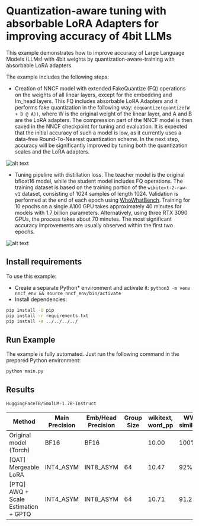 # Quantization-aware tuning with absorbable LoRA Adapters for improving accuracy of 4bit LLMs

This example demonstrates how to improve accuracy of Large Language Models (LLMs) with 4bit weights by
quantization-aware-training with absorbable LoRA adapters.

The example includes the following steps:

- Creation of NNCF model with extended FakeQuantize (FQ) operations on the weights of all linear layers,
except for the embedding and lm_head layers. This FQ includes absorbable LoRA Adapters and it performs fake quantization
in the following way: `dequantize(quantize(W + B @ A))`, where W is the original weight of the linear layer,
and A and B are the LoRA adapters. The compression part of the NNCF model is then saved in the NNCF checkpoint for
tuning and evaluation. It is expected that the initial accuracy of such a model is low, as it currently uses
a data-free Round-To-Nearest quantization scheme. In the next step, accuracy will be significantly improved by tuning
both the quantization scales and the LoRA adapters.

![alt text](<pics/absorbable lora adapters.png>)

- Tuning pipeline with distillation loss. The teacher model is the original bfloat16 model, while the student model
includes FQ operations. The training dataset is based on the training portion of the `wikitext-2-raw-v1` dataset,
consisting of 1024 samples of length 1024. Validation is performed at the end of each epoch using
[WhoWhatBench](https://github.com/openvinotoolkit/openvino.genai/tree/master/tools/who_what_benchmark).
Training for 10 epochs on a single A100 GPU takes approximately 40 minutes for models with 1.7 billion parameters.
Alternatively, using three RTX 3090 GPUs, the process takes about 70 minutes.
The most significant accuracy improvements are usually observed within the first two epochs.

![alt text](pics/training_pipeline.png)

## Install requirements

To use this example:

- Create a separate Python* environment and activate it: `python3 -m venv nncf_env && source nncf_env/bin/activate`
- Install dependencies:

```bash
pip install -U pip
pip install -r requirements.txt
pip install -e ../../../../
```

## Run Example

The example is fully automated. Just run the following command in the prepared Python environment:

```bash
python main.py
```

## Results

`HuggingFaceTB/SmolLM-1.7B-Instruct`

| Method                                | Main<br>Precision | Emb/Head<br>Precision | Group<br>Size | wikitext,<br>word_pp | WWB,<br>similarity |
|---------------------------------------|-------------------|-----------------------|---------------|----------------------|--------------------|
| Original   model (Torch)              | BF16              | BF16                  |               | 10.00                | 100%               |
| [QAT]   Mergeable LoRA                | INT4_ASYM         | INT8_ASYM             | 64            | 10.47                | 92%                |
| [PTQ]   AWQ + Scale Estimation + GPTQ | INT4_ASYM         | INT8_ASYM             | 64            | 10.71                | 91.2%              |
